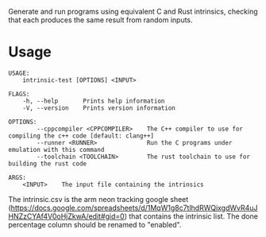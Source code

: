 Generate and run programs using equivalent C and Rust intrinsics, checking that
each produces the same result from random inputs.

# Usage
```
USAGE:
    intrinsic-test [OPTIONS] <INPUT>

FLAGS:
    -h, --help       Prints help information
    -V, --version    Prints version information

OPTIONS:
        --cppcompiler <CPPCOMPILER>    The C++ compiler to use for compiling the c++ code [default: clang++]
        --runner <RUNNER>              Run the C programs under emulation with this command
        --toolchain <TOOLCHAIN>        The rust toolchain to use for building the rust code

ARGS:
    <INPUT>    The input file containing the intrinsics
```

The intrinsic.csv is the arm neon tracking google sheet (https://docs.google.com/spreadsheets/d/1MqW1g8c7tlhdRWQixgdWvR4uJHNZzCYAf4V0oHjZkwA/edit#gid=0)
that contains the intrinsic list. The done percentage column should be renamed to "enabled".

